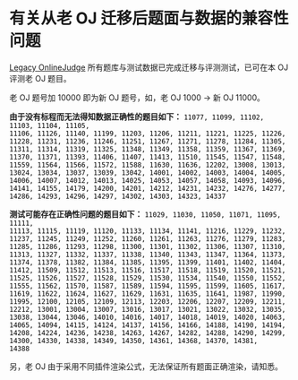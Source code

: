 # 有关从老 OJ 迁移后题面与数据的兼容性问题

[Legacy OnlineJudge](/OnlineJudge-old/) 所有题库与测试数据已完成迁移与评测测试，已可在本 OJ 评测老 OJ 题目。

老 OJ 题号加 10000 即为新 OJ 题号，如，老 OJ 1000 -> 新 OJ 11000。

**由于没有标程而无法得知数据正确性的题目如下：**
<code style="color: black;">11077, 11099, 11102, 11103, 11104, 11105, 11106, 11126, 11140, 11199, 11203, 11206, 11211, 11221, 11225, 11226,
11228, 11231, 11236, 11246, 11251, 11267, 11271, 11278, 11284, 11305, 11311, 11314, 11319, 11325, 11348, 11349, 11358, 
11359, 11367, 11369, 11370, 11371, 11393, 11406, 11407, 11413, 11510, 11545, 11547, 11548, 11559, 11564, 11566, 11572, 
11588, 11630, 11636, 12202, 13008, 13013, 13024, 13034, 13037, 13039, 13042, 14001, 14002, 14003, 14004, 14005, 14006, 
14007, 14012, 14013, 14025, 14053, 14057, 14058, 14093, 14096, 14141, 14155, 14179, 14200, 14201, 14212, 14231, 14232, 
14276, 14277, 14286, 14293, 14296, 14297, 14302, 14303, 14323, 14337</code>

**测试可能存在正确性问题的题目如下：**
<code style="color: black;">11029, 11030, 11050, 11071, 11095, 11111, 11113, 11115, 11119, 11120, 11133, 11134,
11141, 11216, 11229, 11232, 11237, 11245, 11249, 11252, 11260, 11261, 11263, 11276, 11279, 11283, 11285, 11286, 11293,
11298, 11300, 11301, 11302, 11306, 11307, 11310, 11313, 11327, 11332, 11337, 11338, 11340, 11343, 11347, 11364, 11373,
11374, 11378, 11382, 11384, 11385, 11395, 11399, 11401, 11402, 11404, 11412, 11509, 11512, 11513, 11516, 11517, 11518,
11519, 11520, 11521, 11525, 11526, 11527, 11528, 11529, 11530, 11534, 11540, 11550, 11552, 11555, 11562, 11570, 11587,
11589, 11594, 11595, 11599, 11605, 11617, 11619, 11622, 11624, 11627, 11629, 11631, 11635, 11641, 11987, 11990, 11995,
12100, 12105, 12109, 12113, 12203, 12206, 12207, 12209, 12211, 12212, 13001, 13004, 13007, 13016, 13017, 13021, 13022,
13032, 13035, 13038, 13044, 13046, 14010, 14016, 14017, 14018, 14019, 14020, 14063, 14065, 14094, 14115, 14124, 14137,
14156, 14166, 14188, 14190, 14194, 14208, 14224, 14236, 14238, 14263, 14267, 14282, 14288, 14290, 14299, 14300, 14330,
14338, 14349, 14350, 14361, 14368, 14370, 14381, 14388</code>

另，老 OJ 由于采用不同插件渲染公式，无法保证所有题面正确渲染，请知悉。

